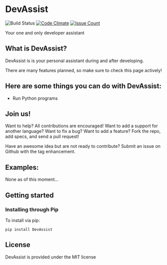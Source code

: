 # DevAssist

![Build Status](https://travis-ci.org/DarkmatterVale/DevAssist.svg?branch=master)
[![Code Climate](https://codeclimate.com/github/DarkmatterVale/regex4dummies/badges/gpa.svg)](https://codeclimate.com/github/DarkmatterVale/DevAssist)
[![Issue Count](https://codeclimate.com/github/DarkmatterVale/DevAssist/badges/issue_count.svg)](https://codeclimate.com/github/DarkmatterVale/DevAssist)

Your one and only developer assistant

## What is DevAssist?

DevAssist is is your personal assistant during and after developing.

There are many features planned, so make sure to check this page actively!

## Here are some things you can do with DevAssist:

- Run Python programs

## Join us!

Want to help? All contributions are encouraged! Want to add a support for another language? Want to fix a bug? Want to add a feature? Fork the repo, add specs, and send a pull request!

Have an awesome idea but are not ready to contribute? Submit an issue on Github with the tag enhancement.

## Examples:

None as of this moment...

## Getting started

### Installing through Pip

To install via pip:

```
pip install DevAssist
```

## License

DevAssist is provided under the MIT license
